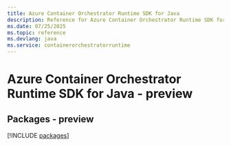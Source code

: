 ```yaml
---
title: Azure Container Orchestrator Runtime SDK for Java
description: Reference for Azure Container Orchestrator Runtime SDK for Java
ms.date: 07/25/2025
ms.topic: reference
ms.devlang: java
ms.service: containerorchestratorruntime
---
```

# Azure Container Orchestrator Runtime SDK for Java - preview
## Packages - preview
[!INCLUDE [packages](container-orchestrator-runtime-index.md)]